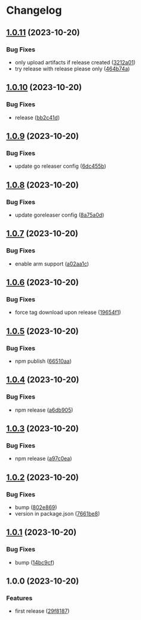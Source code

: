 # Changelog

## [1.0.11](https://github.com/supagrate/cli/compare/v1.0.10...v1.0.11) (2023-10-20)


### Bug Fixes

* only upload artifacts if release created ([3212a01](https://github.com/supagrate/cli/commit/3212a0159295333b2cc42761131ee481b12d8cad))
* try release with release please only ([464b74a](https://github.com/supagrate/cli/commit/464b74ac285514de80f71a927bb83672b7349d6d))

## [1.0.10](https://github.com/supagrate/cli/compare/v1.0.9...v1.0.10) (2023-10-20)


### Bug Fixes

* release ([bb2c41d](https://github.com/supagrate/cli/commit/bb2c41d28813c8158a6e81546af062a5aa17254c))

## [1.0.9](https://github.com/supagrate/cli/compare/v1.0.8...v1.0.9) (2023-10-20)


### Bug Fixes

* update go releaser config ([6dc455b](https://github.com/supagrate/cli/commit/6dc455bc1b1226007bb9ab4f44e2a54535fec14f))

## [1.0.8](https://github.com/supagrate/cli/compare/v1.0.7...v1.0.8) (2023-10-20)


### Bug Fixes

* update goreleaser config ([8a75a0d](https://github.com/supagrate/cli/commit/8a75a0d8fd406023aecd017ed43ff0ee05e907c0))

## [1.0.7](https://github.com/supagrate/cli/compare/v1.0.6...v1.0.7) (2023-10-20)


### Bug Fixes

* enable arm support ([a02aa1c](https://github.com/supagrate/cli/commit/a02aa1cb52262a0572a5dc951f67af12f049db8a))

## [1.0.6](https://github.com/supagrate/cli/compare/v1.0.5...v1.0.6) (2023-10-20)


### Bug Fixes

* force tag download upon release ([19654f1](https://github.com/supagrate/cli/commit/19654f19ec4e62dbf2a6e3a368129ac5e8f64633))

## [1.0.5](https://github.com/supagrate/cli/compare/v1.0.4...v1.0.5) (2023-10-20)


### Bug Fixes

* npm publish ([66510aa](https://github.com/supagrate/cli/commit/66510aa0874f4cadd4e08080608eb48a10c120ee))

## [1.0.4](https://github.com/supagrate/cli/compare/v1.0.3...v1.0.4) (2023-10-20)


### Bug Fixes

* npm release ([a6db905](https://github.com/supagrate/cli/commit/a6db905499579e84f4aada5b4c79c0060b5c31b9))

## [1.0.3](https://github.com/supagrate/cli/compare/v1.0.2...v1.0.3) (2023-10-20)


### Bug Fixes

* npm release ([a97c0ea](https://github.com/supagrate/cli/commit/a97c0ea594c3885e2b7d4556525226dbce3b39cf))

## [1.0.2](https://github.com/supagrate/cli/compare/v1.0.1...v1.0.2) (2023-10-20)


### Bug Fixes

* bump ([802e869](https://github.com/supagrate/cli/commit/802e8699e71ccdde843e87cf19dbb84c3d43559b))
* version in package.json ([7661be8](https://github.com/supagrate/cli/commit/7661be8a9b69f17a3af6a140ea934a4e2a738211))

## [1.0.1](https://github.com/supagrate/cli/compare/v1.0.0...v1.0.1) (2023-10-20)


### Bug Fixes

* bump ([14bc9cf](https://github.com/supagrate/cli/commit/14bc9cf5274a0fab732c7cfaeca30e2014c2ddde))

## 1.0.0 (2023-10-20)


### Features

* first release ([29f8187](https://github.com/supagrate/cli/commit/29f81870b441c8847cf2a68debd6333830cfb901))
